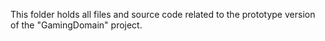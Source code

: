 This folder holds all files and source code related to the prototype version of the "GamingDomain" project.

